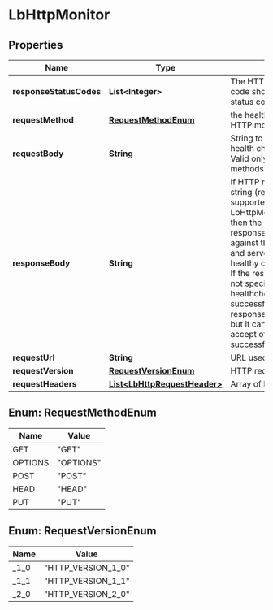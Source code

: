 # LbHttpMonitor

## Properties
Name | Type | Description | Notes
------------ | ------------- | ------------- | -------------
**responseStatusCodes** | **List&lt;Integer&gt;** | The HTTP response status code should be a valid HTTP status code.  |  [optional]
**requestMethod** | [**RequestMethodEnum**](#RequestMethodEnum) | the health check method for HTTP monitor type |  [optional]
**requestBody** | **String** | String to send as part of HTTP health check request body. Valid only for certain HTTP methods like POST.  |  [optional]
**responseBody** | **String** | If HTTP response body match string (regular expressions not supported) is specified (using LbHttpMonitor.response_body) then the healthcheck HTTP response body is matched against the specified string and server is considered healthy only if there is a match. If the response body string is not specified, HTTP healthcheck is considered successful if the HTTP response status code is 2xx, but it can be configured to accept other status codes as successful.  |  [optional]
**requestUrl** | **String** | URL used for HTTP monitor |  [optional]
**requestVersion** | [**RequestVersionEnum**](#RequestVersionEnum) | HTTP request version |  [optional]
**requestHeaders** | [**List&lt;LbHttpRequestHeader&gt;**](LbHttpRequestHeader.md) | Array of HTTP request headers |  [optional]

<a name="RequestMethodEnum"></a>
## Enum: RequestMethodEnum
Name | Value
---- | -----
GET | &quot;GET&quot;
OPTIONS | &quot;OPTIONS&quot;
POST | &quot;POST&quot;
HEAD | &quot;HEAD&quot;
PUT | &quot;PUT&quot;

<a name="RequestVersionEnum"></a>
## Enum: RequestVersionEnum
Name | Value
---- | -----
_1_0 | &quot;HTTP_VERSION_1_0&quot;
_1_1 | &quot;HTTP_VERSION_1_1&quot;
_2_0 | &quot;HTTP_VERSION_2_0&quot;
